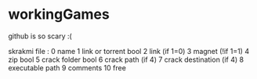 # workingGames
 github is so scary :(


skrakmi file : 
    0 name
    1 link or torrent bool
    2 link (if 1=0)
    3 magnet (!if 1=1)
    4 zip bool
    5 crack folder bool
    6 crack path (if 4)
    7 crack destination (if 4)
    8 executable path
    9 comments
    10 free